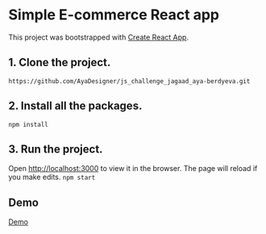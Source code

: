 # Simple E-commerce React app 

This project was bootstrapped with [Create React App](https://github.com/facebook/create-react-app).

## 1. Clone the project.

 `https://github.com/AyaDesigner/js_challenge_jagaad_aya-berdyeva.git`

## 2. Install all the packages.

`npm install`

## 3. Run the project. 

Open [http://localhost:3000](http://localhost:3000) to view it in the browser. The page will reload if you make edits.
`npm start`

## Demo

[Demo](https://practical-edison-207d77.netlify.app/)

